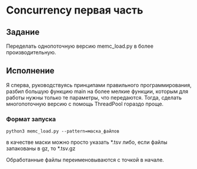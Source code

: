 # Concurrency первая часть
## Задание
Переделать однопоточную версию memc_load.py в более производительную.

## Исполнение
Я сперва, руководствуясь принципами правильного программирования, разбил большую функцию main на более мелкие функции, которым для работы нужны только те параметры, что передаются. Тогда, сделать многопоточную версию с помощь ThreadPool гораздо проще.

### Формат запуска
```
python3 memc_load.py --pattern=маска_файлов
```
в качестве маски можно просто указать *.tsv 
либо, если файлы запакованы в gz, то *.tsv.gz

Обработанные файлы переименовываются с точкой в начале.
